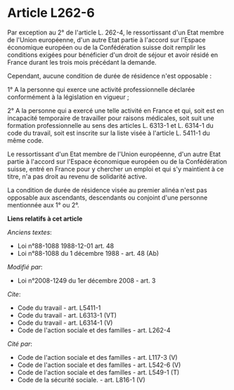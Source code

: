 # Article L262-6

Par exception au 2° de l'article L. 262-4, le ressortissant d'un Etat membre de l'Union européenne, d'un autre Etat partie à
l'accord sur l'Espace économique européen ou de la Confédération suisse doit remplir les conditions exigées pour bénéficier
d'un droit de séjour et avoir résidé en France durant les trois mois précédant la demande. 

Cependant, aucune condition de durée de résidence n'est opposable : 

1° A la personne qui exerce une activité professionnelle déclarée conformément à la législation en vigueur ; 

2° A la personne qui a exercé une telle activité en France et qui, soit est en incapacité temporaire de travailler pour
raisons médicales, soit suit une formation professionnelle au sens des articles L. 6313-1 et L. 6314-1 du code du travail,
soit est inscrite sur la liste visée à l'article L. 5411-1 du même code. 

Le ressortissant d'un Etat membre de l'Union européenne, d'un autre Etat partie à l'accord sur l'Espace économique européen
ou de la Confédération suisse, entré en France pour y chercher un emploi et qui s'y maintient à ce titre, n'a pas droit au
revenu de solidarité active. 

La condition de durée de résidence visée au premier alinéa n'est pas opposable aux ascendants, descendants ou conjoint d'une
personne mentionnée aux 1° ou 2°.

**Liens relatifs à cet article**

_Anciens textes_:

  - Loi n°88-1088 1988-12-01 art. 48
  - Loi n°88-1088 du 1 décembre 1988 - art. 48 (Ab)

_Modifié par_:

  - Loi n°2008-1249 du 1er décembre 2008 - art. 3

_Cite_:

  - Code du travail - art. L5411-1
  - Code du travail - art. L6313-1 (VT)
  - Code du travail - art. L6314-1 (V)
  - Code de l'action sociale et des familles - art. L262-4

_Cité par_:

  - Code de l'action sociale et des familles - art. L117-3 (V)
  - Code de l'action sociale et des familles - art. L542-6 (V)
  - Code de l'action sociale et des familles - art. L549-1 (T)
  - Code de la sécurité sociale. - art. L816-1 (V)
